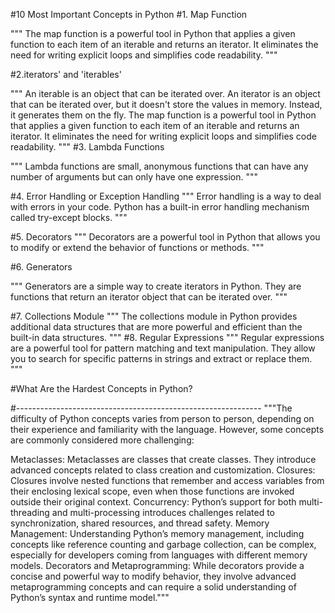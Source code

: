 
#10 Most Important Concepts in Python
#1. Map Function

""" 
The map function is a powerful tool in Python that applies a given
 function to each item of an iterable and returns an iterator. 
 It eliminates the need for writing explicit loops and simplifies code readability.
"""

#2.iterators' and 'iterables'
    
"""
An iterable is an object that can be iterated over. 
An iterator is an object that can be iterated over, but it doesn't store the values in memory. 
Instead, it generates them on the fly.
The map function is a powerful tool in Python that applies a 
given function to each item of an iterable and returns an iterator. 
It eliminates the need for writing explicit loops and simplifies code readability.
"""
#3. Lambda Functions

"""
Lambda functions are small, anonymous functions that 
can have any number of arguments but can only have one expression.
"""

#4. Error Handling or Exception Handling
"""
Error handling is a way to deal with errors in your code.
Python has a built-in error handling mechanism called try-except blocks.
"""

#5. Decorators
""" 
Decorators are a powerful tool in Python that allows you to modify or 
extend the behavior of functions or methods.
"""

#6. Generators

""" 
Generators are a simple way to create iterators in Python.
They are functions that return an iterator object that can be iterated over.
"""

#7. Collections Module
"""
The collections module in Python provides additional data structures
 that are more powerful and efficient than the built-in data structures.
"""
#8. Regular Expressions
"""
Regular expressions are a powerful tool for pattern matching and text manipulation.
They allow you to search for specific patterns in strings and extract or replace them.
"""

#What Are the Hardest Concepts in Python?

#-------------------------------------------------------------
"""The difficulty of Python concepts varies from person to person, depending on their experience and familiarity with the language. However, some concepts are commonly considered more challenging:

Metaclasses: Metaclasses are classes that create classes. They introduce advanced concepts related to class creation and customization.
Closures: Closures involve nested functions that remember and access variables from their enclosing lexical scope, even when those functions are invoked outside their original context.
Concurrency: Python’s support for both multi-threading and multi-processing introduces challenges related to synchronization, shared resources, and thread safety.
Memory Management: Understanding Python’s memory management, including concepts like reference counting and garbage collection, can be complex, especially for developers coming from languages with different memory models.
Decorators and Metaprogramming: While decorators provide a concise and powerful way to modify behavior, they involve advanced metaprogramming concepts and can require a solid understanding of Python’s syntax and runtime model."""